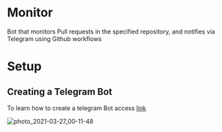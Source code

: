 # Monitor

Bot that monitors Pull requests in the specified repository, and notifies via Telegram using Github workflows 

# Setup

## Creating a Telegram Bot

To learn how to create a telegram Bot access [link](https://core.telegram.org/bots)

![photo_2021-03-27_00-11-48](https://user-images.githubusercontent.com/72465364/112708591-98ce6f80-8e91-11eb-9f59-536c5b681c9f.jpg)

